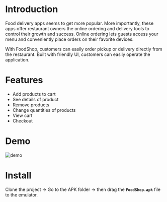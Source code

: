 # Introduction
Food delivery apps seems to get more popular. More importantly, these apps offer restaurant owners the online ordering and delivery tools to control their growth and success. Online ordering lets guests access your menu and conveniently place orders on their favorite devices.

With FoodShop, customers can easily order pickup or delivery directly from the restaurant. Built with friendly UI, customers can easily operate the application.

# Features
* Add products to cart
* See details of product
* Remove products
* Change quantities of products
* View cart
* Checkout


# Demo
![demo](https://github.com/HungTrinh18/FoodShop/blob/main/Demo/Demo.gif)

# Install
Clone the project -> Go to the APK folder -> then drag the **`FoodShop.apk`** file to the emulator.
